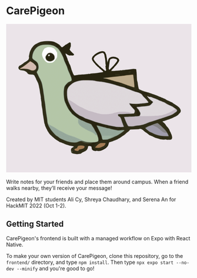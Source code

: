 # CarePigeon

![CarePigeon logo](./frontend/assets/flying.gif)

Write notes for your friends and place them around campus. When a friend walks nearby, they’ll receive your message! 

Created by MIT students Ali Cy, Shreya Chaudhary, and Serena An for HackMIT 2022 (Oct 1-2).

## Getting Started

CarePigeon's frontend is built with a managed workflow on Expo with React Native. 

To make your own version of CarePigeon, clone this repository, go to the ``frontend/`` directory, and type ``npm install``. Then type ``npx expo start --no-dev --minify`` and you're good to go!
